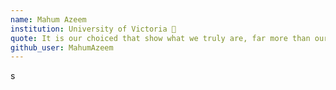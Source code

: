 ```yaml
---
name: Mahum Azeem
institution: University of Victoria 🚩
quote: It is our choiced that show what we truly are, far more than our abilities. -Dumbledore
github_user: MahumAzeem
---
```

s